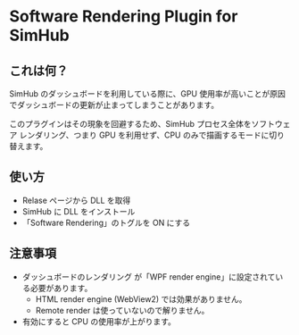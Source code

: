 # Software Rendering Plugin for SimHub

## これは何？
SimHub のダッシュボードを利用している際に、GPU 使用率が高いことが原因でダッシュボードの更新が止まってしまうことがあります。

このプラグインはその現象を回避するため、SimHub プロセス全体をソフトウェア レンダリング、つまり GPU を利用せず、CPU のみで描画するモードに切り替えます。

## 使い方
+ Relase ページから DLL を取得
+ SimHub に DLL をインストール
+ 「Software Rendering」のトグルを ON にする

## 注意事項
+ ダッシュボードのレンダリング が「WPF render engine」に設定されている必要があります。
  + HTML render engine (WebView2) では効果がありません。
  + Remote render は使っていないので解りません。
+ 有効にすると CPU の使用率が上がります。
